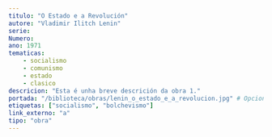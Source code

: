 ```yaml
---
titulo: "O Estado e a Revolución"
autore: "Vladimir Ilitch Lenin"
serie:
Numero:
ano: 1971
tematicas:
    - socialismo
    - comunismo
    - estado
    - clasico
descricion: "Esta é unha breve descrición da obra 1."
portada: "/biblioteca/obras/lenin_o_estado_e_a_revolucion.jpg" # Opcional, imaxe da portada
etiquetas: ["socialismo", "bolchevismo"]
link_externo: "a"
tipo: "obra"
---
```

